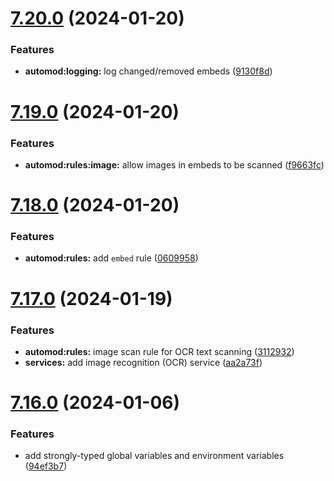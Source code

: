 # [7.20.0](https://github.com/onesoft-sudo/sudobot/compare/v7.19.0...v7.20.0) (2024-01-20)


### Features

* **automod:logging:** log changed/removed embeds ([9130f8d](https://github.com/onesoft-sudo/sudobot/commit/9130f8d147769046fdff193c4b802c3f336fcf00))



# [7.19.0](https://github.com/onesoft-sudo/sudobot/compare/v7.18.0...v7.19.0) (2024-01-20)


### Features

* **automod:rules:image:** allow images in embeds to be scanned ([f9663fc](https://github.com/onesoft-sudo/sudobot/commit/f9663fc128990dc1e7a5f971a5c7a68ac5b70f13))



# [7.18.0](https://github.com/onesoft-sudo/sudobot/compare/v7.17.0...v7.18.0) (2024-01-20)


### Features

* **automod:rules:** add `embed` rule ([0609958](https://github.com/onesoft-sudo/sudobot/commit/06099587c8f29338eb75a88163b6b4d27a4bc89f))



# [7.17.0](https://github.com/onesoft-sudo/sudobot/compare/v7.16.0...v7.17.0) (2024-01-19)


### Features

* **automod:rules:** image scan rule for OCR text scanning ([3112932](https://github.com/onesoft-sudo/sudobot/commit/31129329134a62aa5303ab05926dc834a7efbe8c))
* **services:** add image recognition (OCR) service ([aa2a73f](https://github.com/onesoft-sudo/sudobot/commit/aa2a73ffc3a3863b72ca91ea2769b3e072cbd36b))



# [7.16.0](https://github.com/onesoft-sudo/sudobot/compare/v7.15.0...v7.16.0) (2024-01-06)


### Features

* add strongly-typed global variables and environment variables ([94ef3b7](https://github.com/onesoft-sudo/sudobot/commit/94ef3b70ccc024da578227423bb7140463b417fa))



